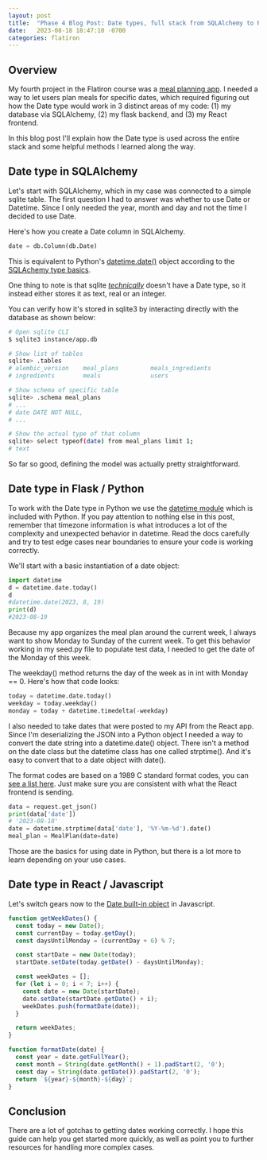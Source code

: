 ```yaml
---
layout: post
title:  "Phase 4 Blog Post: Date types, full stack from SQLAlchemy to React"
date:   2023-08-18 18:47:10 -0700
categories: flatiron
---
```


## Overview

My fourth project in the Flatiron course was a [meal planning app](https://github.com/rendely/phase-4-project-meal-planner). I needed a way to let users plan meals for specific dates, which required figuring out how the Date type would work in 3 distinct areas of my code: (1) my database via SQLAlchemy, (2) my flask backend, and (3) my React frontend.

In this blog post I'll explain how the Date type is used across the entire stack and some helpful methods I learned along the way.

## Date type in SQLAlchemy

Let's start with SQLAlchemy, which in my case was connected to a simple sqlite table. The first question I had to answer was whether to use Date or Datetime. Since I only needed the year, month and day and not the time I decided to use Date.

Here's how you create a Date column in SQLAlchemy. 

```python
date = db.Column(db.Date)
```

This is equivalent to Python's [datetime.date()](https://docs.python.org/3/library/datetime.html#date-objects) object according to the [SQLAchemy type basics](https://docs.sqlalchemy.org/en/20/core/type_basics.html#sqlalchemy.types.Date:~:text=sqlalchemy.types.Date-,A%20type%20for%20datetime.date()%20objects.,-Members).

One thing to note is that sqlite [_technically_](https://www.sqlite.org/draft/datatype3.html) doesn't have a Date type, so it instead either stores it as text, real or an integer.

You can verify how it's stored in sqlite3 by interacting directly with the database as shown below:

```bash
# Open sqlite CLI
$ sqlite3 instance/app.db

# Show list of tables
sqlite> .tables
# alembic_version    meal_plans         meals_ingredients
# ingredients        meals              users  

# Show schema of specific table
sqlite> .schema meal_plans
# ...
# date DATE NOT NULL, 
# ...

# Show the actual type of that column
sqlite> select typeof(date) from meal_plans limit 1;
# text
```

So far so good, defining the model was actually pretty straightforward.

## Date type in Flask / Python

To work with the Date type in Python we use the [datetime module](https://docs.python.org/3/library/datetime.html) which is included with Python. If you pay attention to nothing else in this post, remember that timezone information is what introduces a lot of the complexity and unexpected behavior in datetime. Read the docs carefully and try to test edge cases near boundaries to ensure your code is working correctly.

We'll start with a basic instantiation of a date object:

```python
import datetime
d = datetime.date.today()
d
#datetime.date(2023, 8, 19)
print(d)
#2023-08-19
```

Because my app organizes the meal plan around the current week, I always want to show Monday to Sunday of the current week. To get this behavior working in my seed.py file to populate test data, I needed to get the date of the Monday of this week.

The weekday() method returns the day of the week as in int with Monday == 0. Here's how that code looks:

```python
today = datetime.date.today()
weekday = today.weekday()
monday = today + datetime.timedelta(-weekday)
```

I also needed to take dates that were posted to my API from the React app. Since I'm deserializing the JSON into a Python object I needed a way to convert the date string into a datetime.date() object. There isn't a method on the date class but the datetime class has one called strptime(). And it's easy to convert that to a date object with date().

The format codes are based on a 1989 C standard format codes, you can [see a list here](https://help.gnome.org/users/gthumb/stable/gthumb-date-formats.html.en). Just make sure you are consistent with what the React frontend is sending.

```python
data = request.get_json()
print(data['date'])
# '2023-08-18'
date = datetime.strptime(data['date'], '%Y-%m-%d').date()
meal_plan = MealPlan(date=date)
```

Those are the basics for using date in Python, but there is a lot more to learn depending on your use cases.

## Date type in React / Javascript

Let's switch gears now to the [Date built-in object](https://developer.mozilla.org/en-US/docs/Web/JavaScript/Reference/Global_Objects/Date) in Javascript.

```javascript
function getWeekDates() {
  const today = new Date();
  const currentDay = today.getDay();
  const daysUntilMonday = (currentDay + 6) % 7;

  const startDate = new Date(today);
  startDate.setDate(today.getDate() - daysUntilMonday);

  const weekDates = [];
  for (let i = 0; i < 7; i++) {
    const date = new Date(startDate);
    date.setDate(startDate.getDate() + i);
    weekDates.push(formatDate(date));
  }

  return weekDates;
}
```

```javascript
function formatDate(date) {
  const year = date.getFullYear();
  const month = String(date.getMonth() + 1).padStart(2, '0');
  const day = String(date.getDate()).padStart(2, '0');
  return `${year}-${month}-${day}`;
}
```

## Conclusion

There are a lot of gotchas to getting dates working correctly. I hope this guide can help you get started more quickly, as well as point you to further resources for handling more complex cases.
